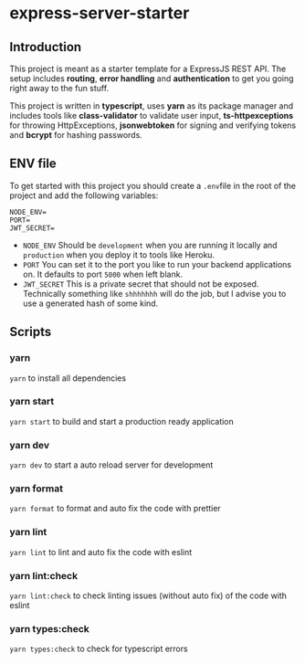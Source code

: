 # express-server-starter

## Introduction

This project is meant as a starter template for a ExpressJS REST API. The setup includes **routing**, **error handling** and **authentication** to get you going right away to the fun stuff.

This project is written in **typescript**, uses **yarn** as its package manager and includes tools like **class-validator** to validate user input, **ts-httpexceptions** for throwing HttpExceptions,
**jsonwebtoken** for signing and verifying tokens and **bcrypt** for hashing passwords.

## ENV file

To get started with this project you should create a `.env`file in the root of the project and add the following variables:

```
NODE_ENV=
PORT=
JWT_SECRET=
```

- `NODE_ENV` Should be `development` when you are running it locally and `production` when you deploy it to tools like Heroku.
- `PORT` You can set it to the port you like to run your backend applications on. It defaults to port `5000` when left blank.
- `JWT_SECRET` This is a private secret that should not be exposed. Technically something like `shhhhhhh` will do the job, but I advise you to use a generated hash of some kind.

## Scripts

### yarn

`yarn` to install all dependencies

### yarn start

`yarn start` to build and start a production ready application

### yarn dev

`yarn dev` to start a auto reload server for development

### yarn format

`yarn format` to format and auto fix the code with prettier

### yarn lint

`yarn lint` to lint and auto fix the code with eslint

### yarn lint:check

`yarn lint:check` to check linting issues (without auto fix) of the code with eslint

### yarn types:check

`yarn types:check` to check for typescript errors

